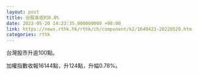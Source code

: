 ```yaml
---
layout: post
title: 台股高收約0.8%
date: 2022-05-20 14:23:35.000000000 +08:00
link: https://news.rthk.hk/rthk/ch/component/k2/1649423-20220520.htm
categories: rthk
---
```


台灣股市升逾100點。

加權指數收報16144點，升124點，升幅0.78%。
